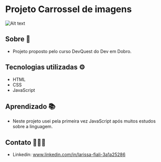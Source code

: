 # Projeto Carrossel de imagens

![Alt text](<Animação projeto carrossel-imagens.gif>)

## Sobre 📌
- Projeto proposto pelo curso DevQuest do Dev em Dobro.

## Tecnologias utilizadas ⚙️
- HTML
- CSS
- JavaScript

## Aprendizado 📚
- Neste projeto usei pela primeira vez JavaScript após muitos estudos sobre a linguagem.

## Contato 👩🏻‍💻
- Linkedin: www.linkedin.com/in/larissa-fiali-3a1a25286
 